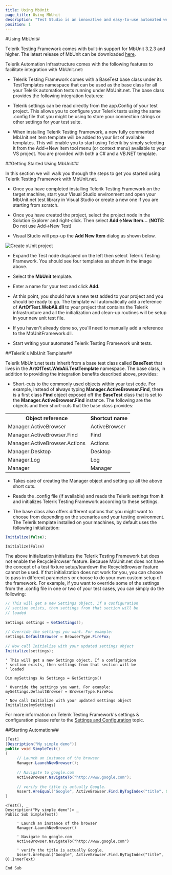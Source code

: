 ```yaml
---
title: Using MbUnit
page_title: Using MbUnit
description: "Test Studio is an innovative and easy-to-use automated web, WPF and load testing solution. Test Studio tests support essential technologies like ASP.NET AJAX, Silverlight, PHP and MVC. HTML5, Testing framework, functional testing, performance testing, load testing, exploratory testing, manual testing."
position: 1
---
```


#Using MbUnit#

Telerik Testing Framework comes with built-in support for MbUnit 3.2.3 and higher. The latest release of MbUnit can be downloaded <a href="https://code.google.com/p/mb-unit/" target="_blank">here</a>.

Telerik Automation Infrastructure comes with the following features to facilitate integration with MbUnit.net:

* Telerik Testing Framework comes with a BaseTest base class under its TestTemplates namespace that can be used as the base class for all your Telerik automation tests running under MbUnit.net. The base class provides the following integration features:

* Telerik settings can be read directly from the app.Config of your test project. This allows you to configure your Telerik tests using the same .config file that you might be using to store your connection strings or other settings for your test suite.

* When installing Telerik Testing Framework, a new fully commented MbUnit.net item template will be added to your list of available templates. This will enable you to start using Telerik by simply selecting it from the Add->New Item tool menu (or context menu) available to your VS project. You are provided with both a C# and a VB.NET template.

##Getting Started Using MbUnit##

In this section we will walk you through the steps to get you started using Telerik Testing Framework with MbUnit.net.

* Once you have completed installing Telerik Testing Framework on the target machine, start your Visual Studio environment and open your MbUnit.net test library in Visual Studio or create a new one if you are starting from scratch.

* Once you have created the project, select the project node in the Solution Explorer and right-click. Then select **Add->New Item...** (**NOTE:** Do not use Add->New Test)

* Visual Studio will pop-up the **Add New Item** dialog as shown below.

![Create xUnit project][1]

* Expand the Test node displayed on the left then select Telerik Testing Framework. You should see four templates as shown in the image above.

* Select the **MbUnit** template.

* Enter a name for your test and click **Add**.

* At this point, you should have a new test added to your project and you should be ready to go. The template will automatically add a reference of **ArtOfTest.WebAii.dll** to your project that contains the Telerik infrastructure and all the initialization and clean-up routines will be setup in your new unit test file.

* If you haven't already done so, you'll need to manually add a reference to the MbUnitFramework.dll.

* Start writing your automated Telerik Testing Framework unit tests.

##Telerik's MbUnit Template##

Telerik MbUnit.net tests inherit from a base test class called **BaseTest** that lives in the **ArtOfTest.WebAii.TestTemplate** namespace. The base class, in addition to providing the integration benefits described above, provides:

* Short-cuts to the commonly used objects within your test code. For example, instead of always typing **Manager.ActiveBrowser.Find**, there is a first class **Find** object exposed off the **BaseTest** class that is set to the **Manager.ActiveBrowser.Find** instance. The following are the objects and their short-cuts that the base class provides:

<table class="docs">
<tr>
	<th>Object reference</th><th>Shortcut name</th>
</tr>
<tr>
	<td>Manager.ActiveBrowser</td>
	<td>ActiveBrowser</td>
</tr>
<tr>
	<td>Manager.ActiveBrowser.Find</td>
	<td>Find</td>
</tr>
<tr>
	<td>Manager.ActiveBrowser.Actions</td>
	<td>Actions</td>
</tr>
<tr>
	<td>Manager.Desktop</td>
	<td>Desktop</td>
</tr>
<tr>
	<td>Manager.Log</td>
	<td>Log</td>
</tr>
<tr>
	<td>Manager</td>
	<td>Manager</td>
</tr>
</table>

* Takes care of creating the Manager object and setting up all the above short cuts.

* Reads the .config file (if available) and reads the Telerik settings from it and initializes Telerik Testing Framework according to these settings.

* The base class also offers different options that you might want to choose from depending on the scenarios and your testing environment. The Telerik template installed on your machines, by default uses the following initialization:

```C#
Initialize(false);
```
 

```VB
Initialize(False)
```

The above initialization initializes the Telerik Testing Framework but does not enable the RecycleBrowser feature. Because MbUnit.net does not have the concept of a test fixture setup/teardown the RecycleBrowser feature cannot be used. If that initialization does not work for you, you can choose to pass in different parameters or choose to do your own custom setup of the framework. For example, if you want to override some of the settings from the .config file in one or two of your test cases, you can simply do the following:

```C#
// This will get a new Settings object. If a configuration
// section exists, then settings from that section will be
// loaded
  
Settings settings = GetSettings();
  
// Override the settings you want. For example:
settings.DefaultBrowser = BrowserType.FireFox;
  
// Now call Initialize with your updated settings object
Initialize(settings);
```
 

```VB
' This will get a new Settings object. If a configuration
' section exists, then settings from that section will be
' loaded
  
Dim mySettings As Settings = GetSettings()
  
' Override the settings you want. For example:
mySettings.DefaultBrowser = BrowserType.FireFox
  
' Now call Initialize with your updated settings object
Initialize(mySettings)
```

For more information on Telerik Testing Framework's settings & configuration please refer to the <a href="/testing-framework/write-tests-in-code/intermediate-topics-wtc/settings-and-configuration-wtc/settings-class" target="_blank">Settings and Configuration</a> topic.

##Starting Automation##


```C#
[Test]
[Description("My simple demo")]
public void SimpleTest()
{
     // Launch an instance of the browser
     Manager.LaunchNewBrowser();
  
     // Navigate to google.com
     ActiveBrowser.NavigateTo("http://www.google.com");
  
     // verify the title is actually Google.
     Assert.AreEqual("Google", ActiveBrowser.Find.ByTagIndex("title", 0).InnerText);
}
```
 

```VB
<Test(), _
Description("My simple demo")> _
Public Sub SimpleTest()
  
     ' Launch an instance of the browser
     Manager.LaunchNewBrowser()
  
     ' Navigate to google.com
     ActiveBrowser.NavigateTo("http://www.google.com")
  
     ' verify the title is actually Google.
     Assert.AreEqual("Google", ActiveBrowser.Find.ByTagIndex("title", 0).InnerText)
  
End Sub
```

[1]: /img/testing-framework/using-mbunit/fig1.png

